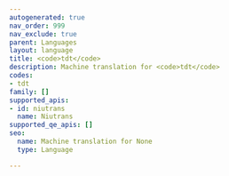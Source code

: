 ```yaml
---
autogenerated: true
nav_order: 999
nav_exclude: true
parent: Languages
layout: language
title: <code>tdt</code>
description: Machine translation for <code>tdt</code>
codes:
- tdt
family: []
supported_apis:
- id: niutrans
  name: Niutrans
supported_qe_apis: []
seo:
  name: Machine translation for None
  type: Language

---
```


